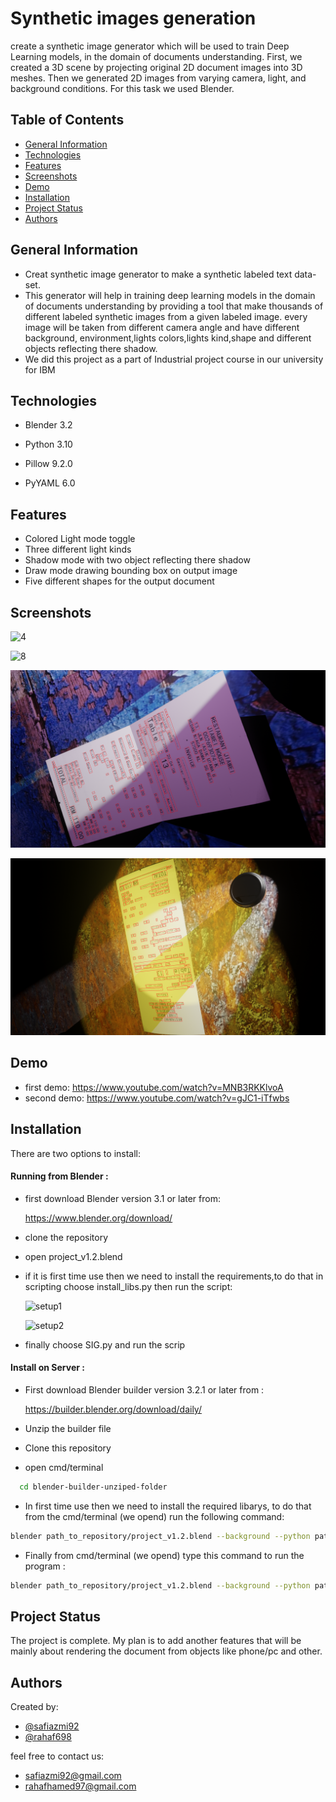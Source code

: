 
# Synthetic images generation 

create a synthetic image generator which will be used to train Deep Learning models, in 
the domain of documents understanding. First, we created a 3D scene by projecting 
original 2D document images into 3D meshes. Then we generated 2D images from varying 
camera, light, and background conditions. For this task we used Blender.


## Table of Contents
* [General Information](#general-information)
* [Technologies](#technologies)
* [Features](#features)
* [Screenshots](#screenshots)
* [Demo](#demo)
* [Installation](#installation)
* [Project Status](#project-Status)
* [Authors](#authors)
## General Information
- Creat synthetic image generator to make a synthetic labeled text data-set.
- This generator will help in training deep learning models in the domain of documents
  understanding by providing a tool that make thousands of different labeled synthetic
  images from a given labeled image. every image will be taken from different camera 
  angle and have different background, environment,lights colors,lights kind,shape
  and different objects reflecting there shadow.
- We did this project as a part of Industrial project course in our university for IBM 

## Technologies

* Blender 3.2

* Python 3.10 

* Pillow 9.2.0

* PyYAML 6.0


## Features

- Colored Light mode toggle
- Three different light kinds 
- Shadow mode with two object reflecting there shadow
- Draw mode drawing bounding box on output image
- Five different shapes for the output document 


## Screenshots

![4](https://user-images.githubusercontent.com/19219983/176953653-cc905ed1-6902-4c40-980e-662314e87d9d.png)

![8](https://user-images.githubusercontent.com/19219983/176953692-5ef36aa3-d9e2-4555-b70b-f4be02137411.png)

![5_bbs](https://raw.githubusercontent.com/safiazmi92/Synthetic-images-generation-using-Blender/master/outputs/folded_10.jpg/5_bbs.png)

![10_bbs](https://raw.githubusercontent.com/safiazmi92/Synthetic-images-generation-using-Blender/master/outputs/bended_10.jpg/10_bbs.png)

## Demo

- first demo: https://www.youtube.com/watch?v=MNB3RKKlvoA
- second demo: https://www.youtube.com/watch?v=gJC1-iTfwbs



## Installation

There are two options to install:

#### **Running from Blender :** 

* first download Blender version 3.1 or later from:
 
  https://www.blender.org/download/ 

* clone the repository

* open project_v1.2.blend

* if it is first time use then we need to install the requirements,to do 
  that in scripting choose install_libs.py then run the script:

  ![setup1](https://user-images.githubusercontent.com/19219983/177786423-431a9e2c-5f96-48ef-a891-49c98e3ca734.png)

  ![setup2](https://user-images.githubusercontent.com/19219983/177786874-18a18f72-0bc6-40fd-a2b6-7bc7b57fa47b.png)

* finally choose SIG.py and run the scrip


#### **Install on Server :**

* First download Blender builder version 3.2.1 or later from :
   
   https://builder.blender.org/download/daily/ 

* Unzip the builder file

* Clone this repository

* open cmd/terminal 

```bash
  cd blender-builder-unziped-folder
```

* In first time use then we need to install the required libarys, to do that from the 
  cmd/terminal (we opend) run the following command:
```bash
blender path_to_repository/project_v1.2.blend --background --python path_to_repository/install_libs.py
```

* Finally from cmd/terminal (we opend) type this command to run the program :
```bash
blender path_to_repository/project_v1.2.blend --background --python path_to_repository/SIG.py -- path_to_yaml_file
```
## Project Status
The project is complete. My plan is to add another features that will be
mainly about rendering the document from objects like phone/pc and other. 
## Authors

Created by:
- [@safiazmi92](https://github.com/safiazmi92)
- [@rahaf698](https://github.com/rahaf698)

feel free to contact us:
- safiazmi92@gmail.com
- rahafhamed97@gmail.com 
